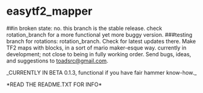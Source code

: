 # easytf2_mapper
##in broken state: no. this branch is the stable release. check rotation_branch for a more functional yet more buggy version.
###testing branch for rotations: rotation_branch. Check for latest updates there.
Make TF2 maps with blocks, in a sort of mario maker-esque way. currently in development; not close to being in fully working order. Send bugs, ideas, and suggestions to toadsrc@gmail.com.
<p>
_CURRENTLY IN BETA 0.1.3, functional if you have fair hammer know-how._
<p>
*READ THE README.TXT FOR INFO*

